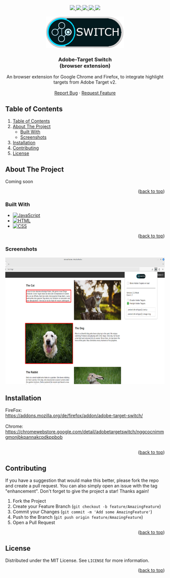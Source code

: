 <a name="readme-top"></a>

<div align="center">
  <a href="https://github.com/domidodo/AdobeTargetSwitch_BrowserExtension/graphs/contributors">
    <img src="https://img.shields.io/github/contributors/domidodo/AdobeTargetSwitch_BrowserExtension.svg?style=for-the-badge">
  </a>
  <a href="https://github.com/domidodo/AdobeTargetSwitch_BrowserExtension/network/members">
    <img src="https://img.shields.io/github/forks/domidodo/AdobeTargetSwitch_BrowserExtension.svg?style=for-the-badge">
  </a>
  <a href="https://github.com/domidodo/AdobeTargetSwitch_BrowserExtension/stargazers">
    <img src="https://img.shields.io/github/stars/domidodo/AdobeTargetSwitch_BrowserExtension.svg?style=for-the-badge">
  </a>
  <a href="https://github.com/domidodo/AdobeTargetSwitch_BrowserExtension/issues">
    <img src="https://img.shields.io/github/issues/domidodo/AdobeTargetSwitch_BrowserExtension.svg?style=for-the-badge">
  </a>
  <a href="https://github.com/domidodo/AdobeTargetSwitch_BrowserExtension/blob/main/LICENSE">
    <img src="https://img.shields.io/github/license/domidodo/AdobeTargetSwitch_BrowserExtension.svg?style=for-the-badge">
  </a>
  
  <!-- PROJECT LOGO -->
  <br />
  <br />
  <a href="https://github.com/domidodo/AdobeTargetSwitch_BrowserExtension">
    <img src="extension/img/PopupLogo.png" alt="Logo" width="248" height="100">
  </a>

  <h3 align="center">Adobe-Target Switch<br/>(browser extension)</h3>

  <p align="center">
    An browser extension for Google Chrome and Firefox, to integrate highlight targets from Adobe Target v2.
    <br />
    <br />
    <a href="https://github.com/domidodo/AdobeTargetSwitch_BrowserExtension/issues">Report Bug</a>
    ·
    <a href="https://github.com/domidodo/AdobeTargetSwitch_BrowserExtension/issues">Request Feature</a>
  </p>
</div>


## Table of Contents
<!-- TABLE OF CONTENTS -->
<ol>
  <li><a href="#table-of-contents">Table of Contents</a></li>
  <li>
    <a href="#about-the-project">About The Project</a>
    <ul>
      <li><a href="#built-with">Built With</a></li>
      <li><a href="#screenshots">Screenshots</a></li>
    </ul>
  </li>
  <li><a href="#installation">Installation</a></li>
  <li><a href="#contributing">Contributing</a></li>
  <li><a href="#license">License</a></li>
</ol>



<!-- ABOUT THE PROJECT -->
## About The Project

Coming soon

<p align="right">(<a href="#readme-top">back to top</a>)</p>



### Built With

* [![JavaScript][Js]][Js-url]
* [![HTML][Html]][Html-url]
* [![CSS][Css]][Css-url]

<p align="right">(<a href="#readme-top">back to top</a>)</p>

### Screenshots
<img src="screenshot/screenshot_1.png" alt="Logo" width="640" height="400">

<!-- GETTING STARTED -->

## Installation

FireFox: <br/>
https://addons.mozilla.org/de/firefox/addon/adobe-target-switch/ <br/>
<br/>
Chrome: <br/>
https://chromewebstore.google.com/detail/adobetargetswitch/nggcocnimmgmonjbkpannakcpdkppbob <br/>
<br/>
<p align="right">(<a href="#readme-top">back to top</a>)</p>


<!-- CONTRIBUTING -->
## Contributing

If you have a suggestion that would make this better, please fork the repo and create a pull request. You can also simply open an issue with the tag "enhancement".
Don't forget to give the project a star! Thanks again!

1. Fork the Project
2. Create your Feature Branch (`git checkout -b feature/AmazingFeature`)
3. Commit your Changes (`git commit -m 'Add some AmazingFeature'`)
4. Push to the Branch (`git push origin feature/AmazingFeature`)
5. Open a Pull Request

<p align="right">(<a href="#readme-top">back to top</a>)</p>



<!-- LICENSE -->
## License

Distributed under the MIT License. See `LICENSE` for more information.

<p align="right">(<a href="#readme-top">back to top</a>)</p>



<!-- MARKDOWN LINKS & IMAGES -->
<!-- https://www.markdownguide.org/basic-syntax/#reference-style-links -->
[Js]: https://shields.io/badge/JavaScript-F7DF1E?logo=JavaScript&logoColor=000&style=flat-square
[Js-url]: https://wiki.selfhtml.org/wiki/JavaScript

[Html]: https://img.shields.io/badge/HTML-239120?style=for-the-badge&logo=html5&logoColor=white
[Html-url]: https://wiki.selfhtml.org/wiki/HTML

[Css]: https://img.shields.io/badge/CSS-239120?&style=for-the-badge&logo=css3&logoColor=white
[Css-url]: https://wiki.selfhtml.org/wiki/CSS
